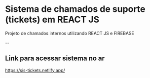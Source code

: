 # Sistema de chamados de suporte (tickets) em REACT JS

Projeto de chamados internos utilizando REACT JS e FIREBASE

--
## Link para acessar sistema no ar
https://sis-tickets.netlify.app/

